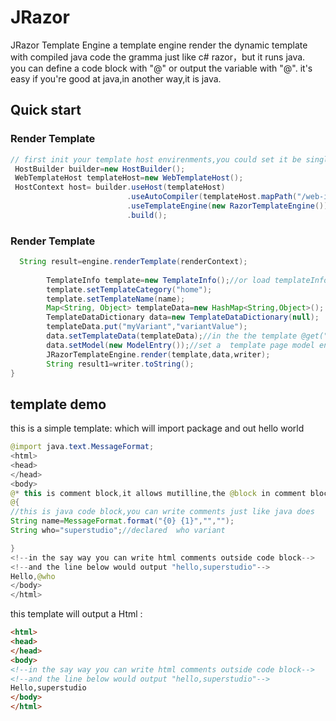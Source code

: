 # JRazor
JRazor Template Engine
a template engine render the dynamic template with compiled java code
the gramma just like c# razor，but it runs java.<br/>
you can define a code block with "@" or output the variable with "@". it's easy if you're good at java,in another way,it is java.
## Quick start

### Render Template
```java
// first init your template host envirenments,you could set it be singleton and init the hostContext when your app started
 HostBuilder builder=new HostBuilder();
 WebTemplateHost templateHost=new WebTemplateHost();
 HostContext host= builder.useHost(templateHost)
                          .useAutoCompiler(templateHost.mapPath("/web-inf/templates"))
                          .useTemplateEngine(new RazorTemplateEngine())
                          .build();

```
### Render Template
```java
  String result=engine.renderTemplate(renderContext);
  
        TemplateInfo template=new TemplateInfo();//or load templateInfo from database
        template.setTemplateCategory("home");
        template.setTemplateName(name);
        Map<String, Object> templateData=new HashMap<String,Object>();
        TemplateDataDictionary data=new TemplateDataDictionary(null);
        templateData.put("myVariant","variantValue");
        data.setTemplateData(templateData);//in the the template @get("myVariant") would output variantValue
        data.setModel(new ModelEntry());//set a  template page model entry,then you can access it by @getModel()
        JRazorTemplateEngine.render(template,data,writer);
        String result1=writer.toString();
}
```

## template demo
this is a simple template: which will import package and out hello world
```java
@import java.text.MessageFormat; 
<html> 
<head> 
</head> 
<body> 
@* this is comment block,it allows mutilline,the @block in comment block will not be rendered *@ 
@{ 
//this is java code block,you can write comments just like java does 
String name=MessageFormat.format("{0} {1}","",""); 
String who="superstudio";//declared  who variant

} 
<!--in the say way you can write html comments outside code block--> 
<!--and the line below would output "hello,superstudio"--> 
Hello,@who
</body> 
</html> 
```
this template will output a Html :
```html
<html> 
<head> 
</head> 
<body> 
<!--in the say way you can write html comments outside code block--> 
<!--and the line below would output "hello,superstudio"--> 
Hello,superstudio 
</body> 
</html> 

```
